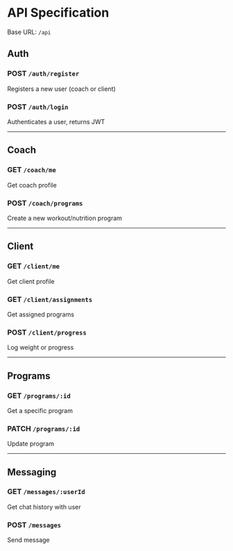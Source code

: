# API Specification

Base URL: `/api`

## Auth
### POST `/auth/register`
Registers a new user (coach or client)

### POST `/auth/login`
Authenticates a user, returns JWT

---

## Coach
### GET `/coach/me`
Get coach profile

### POST `/coach/programs`
Create a new workout/nutrition program

---

## Client
### GET `/client/me`
Get client profile

### GET `/client/assignments`
Get assigned programs

### POST `/client/progress`
Log weight or progress

---

## Programs
### GET `/programs/:id`
Get a specific program

### PATCH `/programs/:id`
Update program

---

## Messaging
### GET `/messages/:userId`
Get chat history with user

### POST `/messages`
Send message
